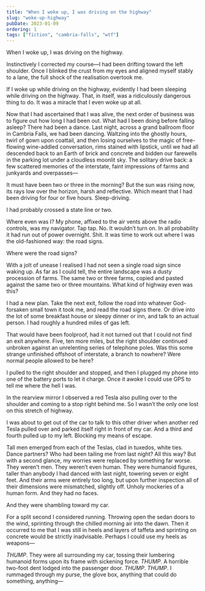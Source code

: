 ```yaml
---
title: "When I woke up, I was driving on the highway"
slug: "woke-up-highway"
pubDate: 2023-01-09
ordering: 1
tags: ["fiction", "cambria-falls", "wtf"]
---
```


<span class="small-caps">When I woke up</span>, I was driving on the highway.

Instinctively I corrected my course—I had been drifting toward the left shoulder. Once I blinked the crust from my eyes and aligned myself stably to a lane, the full shock of the realisation overtook me.

If I woke up while driving on the highway, evidently I had been sleeping while driving on the highway. That, in itself, was a ridiculously dangerous thing to do. It was a miracle that I even woke up at all.

Now that I had ascertained that I was alive, the next order of business was to figure out how long I had been out. What had I been doing before falling asleep? There had been a dance. Last night, across a grand ballroom floor in Cambria Falls, we had been dancing. Waltzing into the ghostly hours, twirl of gown upon coattail, and then losing ourselves to the magic of free-flowing wine-addled conversation, rims stained with lipstick, until we had all descended back to an Earth of brick and concrete and bidden our farewells in the parking lot under a cloudless moonlit sky. The solitary drive back: a few scattered memories of the interstate, faint impressions of farms and junkyards and overpasses—

It must have been two or three in the morning? But the sun was rising now, its rays low over the horizon, harsh and reflective. Which meant that I had been driving for four or five hours. Sleep-driving.

I had probably crossed a state line or two.

Where even was I? My phone, affixed to the air vents above the radio controls, was my navigator. Tap tap. No. It wouldn’t turn on. In all probability it had run out of power overnight. Shit. It was time to work out where I was the old-fashioned way: the road signs.

Where were the road signs?

With a jolt of unease I realised I had not seen a single road sign since waking up. As far as I could tell, the entire landscape was a dusty procession of farms. The same two or three farms, copied and pasted against the same two or three mountains. What kind of highway even was this?

I had a new plan. Take the next exit, follow the road into whatever God-forsaken small town it took me, and read the road signs there. Or drive into the lot of some breakfast house or sleepy dinner or inn, and talk to an actual person. I had roughly a hundred miles of gas left.

That would have been foolproof, had it not turned out that I could not find an exit anywhere. Five, ten more miles, but the right shoulder continued unbroken against an unrelenting series of telephone poles. Was this some strange unfinished offshoot of interstate, a branch to nowhere? Were normal people allowed to be here?

I pulled to the right shoulder and stopped, and then I plugged my phone into one of the battery ports to let it charge. Once it awoke I could use GPS to tell me where the hell I was.

In the rearview mirror I observed a red Tesla also pulling over to the shoulder and coming to a stop right behind me. So I wasn’t the only one lost on this stretch of highway.

I was about to get out of the car to talk to this other driver when another red Tesla pulled over and parked itself right in front of my car. And a third and fourth pulled up to my left. Blocking my means of escape.

Tall men emerged from each of the Teslas, clad in tuxedos, white ties. Dance partners? Who had been tailing me from last night? All this way? But with a second glance, my worries were replaced by something far worse. They weren’t men. They weren’t even human. They were humanoid figures, taller than anybody I had danced with last night, towering seven or eight feet. And their arms were entirely too long, but upon further inspection all of their dimensions were mismatched, slightly off. Unholy mockeries of a human form. And they had no faces.

And they were shambling toward my car.

For a split second I considered running. Throwing open the sedan doors to the wind, sprinting through the chilled morning air into the dawn. Then it occurred to me that I was still in heels and layers of taffeta and sprinting on concrete would be strictly inadvisable. Perhaps I could use my heels as weapons—

_THUMP_. They were all surrounding my car, tossing their lumbering humanoid forms upon its frame with sickening force. _THUMP_. A horrible two-foot dent lodged into the passenger door. _THUMP_. _THUMP_. I rummaged through my purse, the glove box, anything that could do something, anything—
